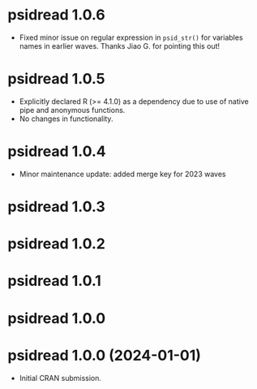 # psidread 1.0.6

-   Fixed minor issue on regular expression in `psid_str()` for variables names in earlier waves. Thanks Jiao G. for pointing this out!

# psidread 1.0.5

-   Explicitly declared R (\>= 4.1.0) as a dependency due to use of native pipe and anonymous functions.
-   No changes in functionality.

# psidread 1.0.4

-   Minor maintenance update: added merge key for 2023 waves

# psidread 1.0.3

# psidread 1.0.2

# psidread 1.0.1

# psidread 1.0.0

# psidread 1.0.0 (2024-01-01)

-   Initial CRAN submission.

